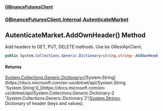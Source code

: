 #### [GBinanceFuturesClient](./index.md 'index')
### [GBinanceFuturesClient.Internal](./GBinanceFuturesClient-Internal.md 'GBinanceFuturesClient.Internal').[AutenticateMarket](./GBinanceFuturesClient-Internal-AutenticateMarket.md 'GBinanceFuturesClient.Internal.AutenticateMarket')
## AutenticateMarket.AddOwnHeader() Method
Add headers to GET, PUT, DELETE methods. Use be GRestApiClient.  
```csharp
public System.Collections.Generic.Dictionary<string,string> AddOwnHeader();
```
#### Returns
[System.Collections.Generic.Dictionary&lt;](https://docs.microsoft.com/en-us/dotnet/api/System.Collections.Generic.Dictionary-2 'System.Collections.Generic.Dictionary`2')[System.String](https://docs.microsoft.com/en-us/dotnet/api/System.String 'System.String')[,](https://docs.microsoft.com/en-us/dotnet/api/System.Collections.Generic.Dictionary-2 'System.Collections.Generic.Dictionary`2')[System.String](https://docs.microsoft.com/en-us/dotnet/api/System.String 'System.String')[&gt;](https://docs.microsoft.com/en-us/dotnet/api/System.Collections.Generic.Dictionary-2 'System.Collections.Generic.Dictionary`2')  
Dictionary of header (keys and values).  
